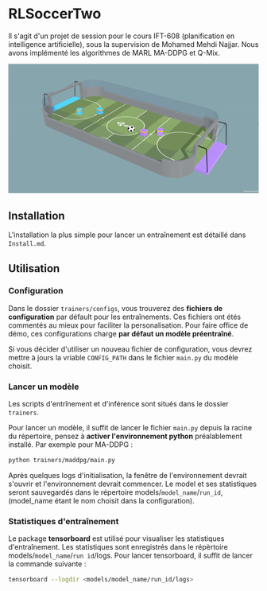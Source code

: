 # RLSoccerTwo

Il s'agit d'un projet de session pour le cours IFT-608 (planification en intelligence artificielle), sous la supervision de Mohamed Mehdi Najjar. Nous avons implémenté les algorithmes de MARL MA-DDPG et Q-Mix.

![Demo Maddpg](media/soccer_demo.gif)

## Installation

L'installation la plus simple pour lancer un entraînement est détaillé dans `Install.md`.

## Utilisation

### Configuration

Dans le dossier `trainers/configs`, vous trouverez des **fichiers de configuration** par défault pour les entraînements. Ces fichiers ont étés commentés au mieux pour faciliter la personalisation. Pour faire office de démo, ces configurations charge **par défaut un modèle préentraîné**.

Si vous décider d'utiliser un nouveau fichier de configuration, vous devrez mettre à jours la vriable `CONFIG_PATH` dans le fichier `main.py` du modèle choisit.

### Lancer un modèle

Les scripts d'entrînement et d'inférence sont situés dans le dossier `trainers`.

Pour lancer un modèle, il suffit de lancer le fichier `main.py` depuis la racine du répertoire, pensez à **activer l'environnement python** préalablement installé.
Par exemple pour MA-DDPG :

```bash
python trainers/maddpg/main.py
```

Après quelques logs d'initialisation, la fenêtre de l'environnement devrait s'ouvrir et l'environnement devrait commencer. Le model et ses statistiques seront sauvegardés dans le répertoire models/`model_name`/`run_id`, (model_name étant le nom choisit dans la configuration).

### Statistiques d'entraînement

Le package **tensorboard** est utilisé pour visualiser les statistiques d'entraînement. Les statistiques sont enregistrés dans le répèrtoire models/`model_name`/`run id`/logs. Pour lancer tensorboard, il suffit de lancer la commande suivante :

```bash
tensorboard --logdir <models/model_name/run_id/logs>
```
